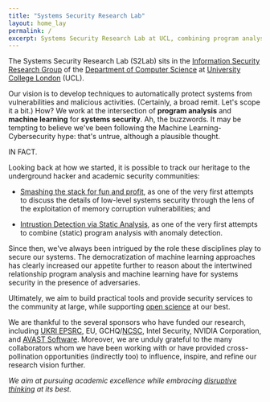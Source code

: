 ```yaml
---
title: "Systems Security Research Lab"
layout: home_lay
permalink: /
excerpt: Systems Security Research Lab at UCL, combining program analysis and machine learning for systems security
---
```


The Systems Security Research Lab (S2Lab) sits in the [Information
Security Research Group](https://sec.cs.ucl.ac.uk) of the [Department of
Computer Science](https://www.cs.ucl.ac.uk) at [University College
London](https://www.ucl.ac.uk) (UCL). 

Our vision is to develop techniques to automatically protect systems
from vulnerabilities and malicious activities. (Certainly, a broad
remit. Let's scope it a bit.) How? We work at the intersection of
**program analysis** and **machine learning** for **systems security**.
Ah, the buzzwords. It may be tempting to believe we've been following
the Machine Learning-Cybersecurity hype: that's untrue, although a plausible
thought. 

IN FACT.

Looking back at how we started, it is possible to track our heritage 
to the underground hacker and academic security communities: 

* [Smashing the stack for fun and profit](http://phrack.org/issues/49/14.html), as one of the very first
attempts to discuss the details of low-level systems security through
the lens of the exploitation of memory corruption vulnerabilities; and

* [Intrustion Detection via Static Analysis](http://people.eecs.berkeley.edu/~daw/papers/ids-oakland01.pdf),
as one of the very first attempts to combine (static) program analysis
with anomaly detection.

Since then, we've always been intrigued by the role these disciplines
play to secure our systems. The democratization of machine learning
approaches has clearly increased our appetite further to reason about
the intertwined relationship program analysis and machine learning have
for systems security in the presence of adversaries.

Ultimately, we aim to build practical tools and provide security
services to the community at large, while supporting [open
science](https://www.ukri.org/our-work/supporting-healthy-research-and-innovation-culture/open-research/)
at our best.

We are thankful to the several sponsors who have funded our research,
including [UKRI EPSRC](https://epsrc.ukri.org), EU,
GCHQ/[NCSC](https://www.ncsc.gov.uk), Intel Security, NVIDIA Corporation,
and [AVAST Software](https://www.avast.com). Moreover, we are unduly grateful to the many
collaborators whom we have been working with or have provided
cross-pollination opportunities (indirectly too) to influence, inspire,
and refine our research vision further.

_We aim at pursuing academic excellence while embracing [disruptive thinking](https://www.ucl.ac.uk/play/live-tv/disruptive-thinking-tv) at its best._
